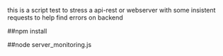 this is a script test to stress a api-rest or webserver with some insistent requests to help find errors on backend  

##npm install

##node server_monitoring.js